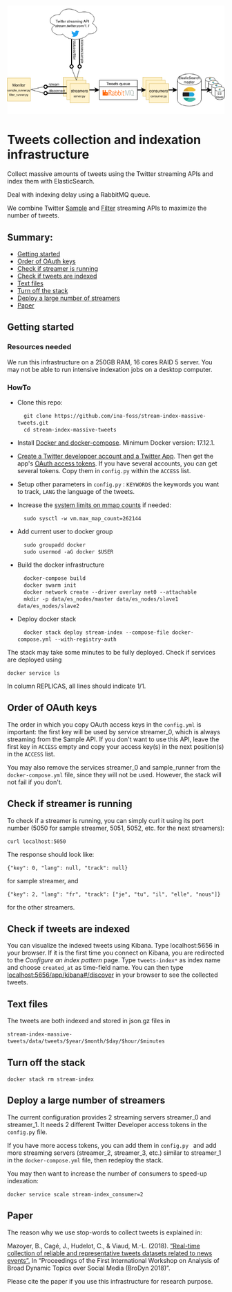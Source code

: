  ![Collect infrastructure](diagramme_architecture_logo.png)

# Tweets collection and indexation infrastructure

Collect massive amounts of tweets using the Twitter streaming APIs and index them with ElasticSearch. 

Deal with indexing delay using a RabbitMQ queue.

We combine Twitter [Sample](https://developer.twitter.com/en/docs/tweets/sample-realtime/overview/get_statuses_sample)
and [Filter](https://developer.twitter.com/en/docs/tweets/filter-realtime/api-reference/post-statuses-filter)
streaming APIs to maximize the number of tweets.

## Summary:
* [Getting started](#getting-started)
* [Order of OAuth keys](#order-of-oauth-keys)
* [Check if streamer is running](#check-if-streamer-is-running)
* [Check if tweets are indexed](#check-if-tweets-are-indexed)
* [Text files](#text-files)
* [Turn off the stack](#turn-off-the-stack)
* [Deploy a large number of streamers](#turn-off-the-stack)
* [Paper](#paper)



## Getting started
### Resources needed
We run this infrastructure on a 250GB RAM, 16 cores RAID 5 server. 
You may not be able to run intensive indexation jobs on a desktop computer.

### HowTo
* Clone this repo: 


        git clone https://github.com/ina-foss/stream-index-massive-tweets.git
        cd stream-index-massive-tweets

* Install [Docker and docker-compose](https://docs.docker.com/compose/install/). Minimum Docker version: 17.12.1.

* [Create a Twitter developper account and a Twitter App](https://developer.twitter.com/en/docs/basics/apps/overview).
Then get the app's [OAuth access tokens](https://developer.twitter.com/en/docs/basics/authentication/guides/access-tokens).
If you have several accounts, you can get several tokens. Copy them in `config.py` within the `ACCESS` list.

* Setup other parameters in `config.py` : `KEYWORDS` the keywords you want to track, `LANG` the language of the tweets.

* Increase the [system limits on mmap counts](https://www.elastic.co/guide/en/elasticsearch/reference/current/vm-max-map-count.html) if needed:
      
   
        sudo sysctl -w vm.max_map_count=262144
* Add current user to docker group


        sudo groupadd docker
        sudo usermod -aG docker $USER
* Build the docker infrastructure


        docker-compose build
        docker swarm init
        docker network create --driver overlay net0 --attachable
        mkdir -p data/es_nodes/master data/es_nodes/slave1 data/es_nodes/slave2

* Deploy docker stack


        docker stack deploy stream-index --compose-file docker-compose.yml --with-registry-auth
  
The stack may take some minutes to be fully deployed. Check if services are deployed using
 
    docker service ls
    
In column REPLICAS, all lines should indicate 1/1.

## Order of OAuth keys
The order in which you copy OAuth access keys in the `config.yml` is important: the first
key will be used by service streamer_0, which is always streaming from the Sample API.
If you don't want to use this API, leave the first key in `ACCESS` empty
and copy your access key(s) in the next position(s) in the `ACCESS` list.

You may also remove the services streamer_0 and sample_runner from the `docker-compose.yml` file,
since they will not be used. However, the stack will not fail if you don't.

## Check if streamer is running
    
To check if a streamer is running, you can simply curl it using its port number (5050 for sample streamer,
5051, 5052, etc. for the next streamers):

    curl localhost:5050

The response should look like:

    {"key": 0, "lang": null, "track": null} 

for sample streamer, and

    {"key": 2, "lang": "fr", "track": ["je", "tu", "il", "elle", "nous"]}
    
for the other streamers.

## Check if tweets are indexed

You can visualize the indexed tweets using Kibana. Type localhost:5656 in your browser.
If it is the first time you connect on Kibana, you are redirected to the 
*Configure an index pattern* page. Type `tweets-index*` as index name
and choose `created_at` as time-field name. You can then type 
[localhost:5656/app/kibana#/discover](http://localhost:5656/app/kibana#/discover) 
in your browser to see the collected tweets.

## Text files
The tweets are both indexed and stored in json.gz files in 

    stream-index-massive-tweets/data/tweets/$year/$month/$day/$hour/$minutes


## Turn off the stack

    docker stack rm stream-index

## Deploy a large number of streamers
The current configuration provides 2 streaming servers streamer_0 and streamer_1. 
It needs 2 different Twitter Developer access tokens in the `config.py` file.

If you have more access tokens, you can add them in `config.py ` 
and add more streaming servers (streamer_2, streamer_3, etc.) similar to streamer_1 in the
`docker-compose.yml` file, then redeploy the stack.

You may then want to increase the number of consumers to speed-up indexation:
    
    docker service scale stream-index_consumer=2

## Paper
The reason why we use stop-words to collect tweets is explained in: 

Mazoyer, B., Cagé, J., Hudelot, C., & Viaud, M.-L. (2018). 
[“Real-time collection of reliable and representative tweets datasets related to news events”.](http://ceur-ws.org/Vol-2078/paper2.pdf)
 In “Proceedings of the First International Workshop on Analysis of Broad Dynamic Topics over Social Media (BroDyn 2018)”. 
 
 Please cite the paper if you use this infrastructure for research purpose.